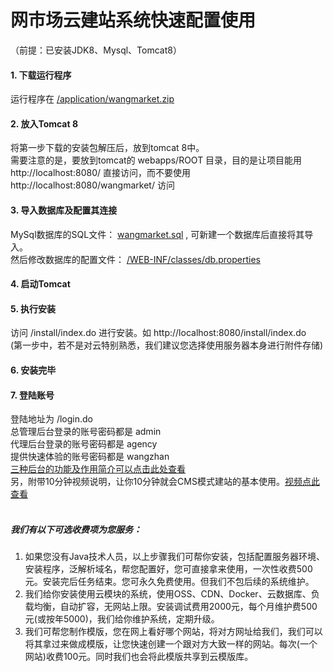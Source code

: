# 网市场云建站系统快速配置使用
（前提：已安装JDK8、Mysql、Tomcat8）

#### 1. 下载运行程序运行程序在 [/application/wangmarket.zip](https://github.com/xnx3/wangmarket/application/wangmarket.zip) 
#### 2. 放入Tomcat 8将第一步下载的安装包解压后，放到tomcat 8中。<br/>
需要注意的是，要放到tomcat的 webapps/ROOT 目录，目的是让项目能用 http://localhost:8080/ 直接访问，而不要使用 http://localhost:8080/wangmarket/ 访问<br/>#### 3. 导入数据库及配置其连接MySql数据库的SQL文件： [wangmarket.sql](https://github.com/xnx3/wangmarket/blob/master/wangmarket.sql) , 可新建一个数据库后直接将其导入。<br/>然后修改数据库的配置文件： [/WEB-INF/classes/db.properties](https://github.com/xnx3/wangmarket/blob/master/SourceCode/admin/src/db.properties)<br/>

#### 4. 启动Tomcat
#### 5. 执行安装访问 /install/index.do 进行安装。如 http://localhost:8080/install/index.do<br/>(第一步中，若不是对云特别熟悉，我们建议您选择使用服务器本身进行附件存储)

#### 6. 安装完毕
#### 7. 登陆账号登陆地址为 /login.do<br/>总管理后台登录的账号密码都是 admin<br/>代理后台登录的账号密码都是 agency<br/>提供快速体验的账号密码都是 wangzhan<br/>
[三种后台的功能及作用简介可以点击此处查看](http://www.wang.market/2524.html)<br/>另，附带10分钟视频说明，让你10分钟就会CMS模式建站的基本使用。[视频点此查看](https://v.qq.com/x/page/k0516y0fouw.html)<br/><br/>

##### 我们有以下可选收费项为您服务：
1. 如果您没有Java技术人员，以上步骤我们可帮你安装，包括配置服务器环境、安装程序，泛解析域名，帮您配置好，您可直接拿来使用，一次性收费500元。安装完后任务结束。您可永久免费使用。但我们不包后续的系统维护。<br/>2. 我们给你安装使用云模块的系统，使用OSS、CDN、Docker、云数据库、负载均衡，自动扩容，无网站上限。安装调试费用2000元，每个月维护费500元(或按年5000)，我们给你维护系统，定期升级。
3. 我们可帮您制作模版，您在网上看好哪个网站，将对方网址给我们，我们可以将其拿过来做成模版，让您快速创建一个跟对方大致一样的网站。每次(一个网站)收费100元。同时我们也会将此模版共享到云模版库。


